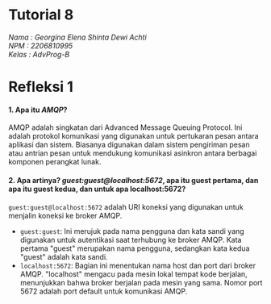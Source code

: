 # Tutorial 8
*Nama   : Georgina Elena Shinta Dewi Achti* <br>
*NPM    : 2206810995*<br>
*Kelas  : AdvProg-B*

# Refleksi 1

#### 1. Apa itu ***AMQP***?

AMQP adalah singkatan dari Advanced Message Queuing Protocol. Ini adalah protokol komunikasi yang digunakan untuk pertukaran pesan antara aplikasi dan sistem. Biasanya digunakan dalam sistem pengiriman pesan atau antrian pesan untuk mendukung komunikasi asinkron antara berbagai komponen perangkat lunak.

#### 2. Apa artinya? *guest:guest@localhost:5672*, apa itu guest pertama, dan apa itu guest kedua, dan untuk apa localhost:5672?

`guest:guest@localhost:5672` adalah URI koneksi yang digunakan untuk menjalin koneksi ke broker AMQP.

- `guest:guest`: Ini merujuk pada nama pengguna dan kata sandi yang digunakan untuk autentikasi saat terhubung ke broker AMQP. Kata pertama "guest" merupakan nama pengguna, sedangkan kata kedua "guest" adalah kata sandi.
- `localhost:5672`: Bagian ini menentukan nama host dan port dari broker AMQP. "localhost" mengacu pada mesin lokal tempat kode berjalan, menunjukkan bahwa broker berjalan pada mesin yang sama. Nomor port 5672 adalah port default untuk komunikasi AMQP.